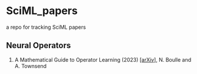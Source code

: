 # SciML_papers
a repo for tracking SciML papers

## Neural Operators

1. A Mathematical Guide to Operator Learning (2023) [[arXiv]](https://arxiv.org/abs/2312.14688), N. Boulle and A. Townsend
